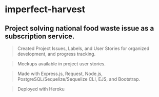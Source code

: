 # imperfect-harvest

## Project solving national food waste issue as a subscription service.

> Created Project Issues, Labels, and User Stories for organized development, and progress tracking.

> Mockups available in project user stories.

> Made with Express.js, Request, Node.js, PostgreSQL/Sequelize/Sequelize CLI, EJS, and Bootstrap.

> Deployed with Heroku